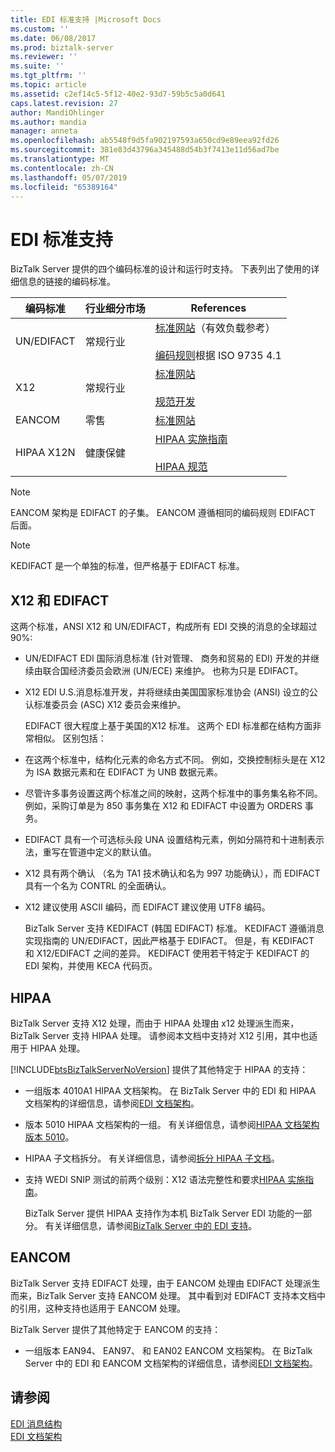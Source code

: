 ```yaml
---
title: EDI 标准支持 |Microsoft Docs
ms.custom: ''
ms.date: 06/08/2017
ms.prod: biztalk-server
ms.reviewer: ''
ms.suite: ''
ms.tgt_pltfrm: ''
ms.topic: article
ms.assetid: c2ef14c5-5f12-40e2-93d7-59b5c5a0d641
caps.latest.revision: 27
author: MandiOhlinger
ms.author: mandia
manager: anneta
ms.openlocfilehash: ab5548f9d5fa902197593a650cd9e89eea92fd26
ms.sourcegitcommit: 381e83d43796a345488d54b3f7413e11d56ad7be
ms.translationtype: MT
ms.contentlocale: zh-CN
ms.lasthandoff: 05/07/2019
ms.locfileid: "65389164"
---
```

# <a name="edi-standards-support"></a>EDI 标准支持
BizTalk Server 提供的四个编码标准的设计和运行时支持。 下表列出了使用的详细信息的链接的编码标准。  
  
|编码标准|行业细分市场|References|  
|-----------------------|----------------------|----------------|  
|UN/EDIFACT|常规行业|[标准网站](http://go.microsoft.com/fwlink/?LinkId=77532)（有效负载参考）<br /><br /> [编码规则](http://go.microsoft.com/fwlink/?LinkId=77534)根据 ISO 9735 4.1|  
|X12|常规行业|[标准网站](http://go.microsoft.com/fwlink/?LinkID=28673)<br /><br /> [规范开发](http://go.microsoft.com/fwlink/?LinkId=77535)|  
|EANCOM|零售|[标准网站](http://go.microsoft.com/fwlink/?LinkId=92861)|  
|HIPAA X12N|健康保健|[HIPAA 实施指南](http://go.microsoft.com/fwlink/?LinkId=77541)<br /><br /> [HIPAA 规范](http://go.microsoft.com/fwlink/?LinkId=77542)|  
  
> [!NOTE]
>  EANCOM 架构是 EDIFACT 的子集。 EANCOM 遵循相同的编码规则 EDIFACT 后面。  
  
> [!NOTE]
>  KEDIFACT 是一个单独的标准，但严格基于 EDIFACT 标准。  
  
## <a name="x12-and-edifact"></a>X12 和 EDIFACT  
 这两个标准，ANSI X12 和 UN/EDIFACT，构成所有 EDI 交换的消息的全球超过 90%:  
  
- UN/EDIFACT EDI 国际消息标准 (针对管理、 商务和贸易的 EDI) 开发的并继续由联合国经济委员会欧洲 (UN/ECE) 来维护。 也称为只是 EDIFACT。  
  
- X12 EDI U.S.消息标准开发，并将继续由美国国家标准协会 (ANSI) 设立的公认标准委员会 (ASC) X12 委员会来维护。  
  
  EDIFACT 很大程度上基于美国的X12 标准。 这两个 EDI 标准都在结构方面非常相似。 区别包括：  
  
- 在这两个标准中，结构化元素的命名方式不同。 例如，交换控制标头是在 X12 为 ISA 数据元素和在 EDIFACT 为 UNB 数据元素。  
  
- 尽管许多事务设置这两个标准之间的映射，这两个标准中的事务集名称不同。 例如，采购订单是为 850 事务集在 X12 和 EDIFACT 中设置为 ORDERS 事务。  
  
- EDIFACT 具有一个可选标头段 UNA 设置结构元素，例如分隔符和十进制表示法，重写在管道中定义的默认值。  
  
- X12 具有两个确认 （名为 TA1 技术确认和名为 997 功能确认），而 EDIFACT 具有一个名为 CONTRL 的全面确认。  
  
- X12 建议使用 ASCII 编码，而 EDIFACT 建议使用 UTF8 编码。  
  
  BizTalk Server 支持 KEDIFACT (韩国 EDIFACT) 标准。 KEDIFACT 遵循消息实现指南的 UN/EDIFACT，因此严格基于 EDIFACT。 但是，有 KEDIFACT 和 X12/EDIFACT 之间的差异。 KEDIFACT 使用若干特定于 KEDIFACT 的 EDI 架构，并使用 KECA 代码页。  
  
## <a name="hipaa"></a>HIPAA  
 BizTalk Server 支持 X12 处理，而由于 HIPAA 处理由 x12 处理派生而来，BizTalk Server 支持 HIPAA 处理。 请参阅本文档中支持对 X12 引用，其中也适用于 HIPAA 处理。  
  
 [!INCLUDE[btsBizTalkServerNoVersion](../includes/btsbiztalkservernoversion-md.md)] 提供了其他特定于 HIPAA 的支持：  
  
- 一组版本 4010A1 HIPAA 文档架构。 在 BizTalk Server 中的 EDI 和 HIPAA 文档架构的详细信息，请参阅[EDI 文档架构](../core/edi-document-schemas.md)。  
  
- 版本 5010 HIPAA 文档架构的一组。 有关详细信息，请参阅[HIPAA 文档架构版本 5010](../core/hipaa-document-schema-version-5010.md)。  
  
- HIPAA 子文档拆分。 有关详细信息，请参阅[拆分 HIPAA 子文档](../core/splitting-hipaa-subdocuments.md)。  
  
- 支持 WEDI SNIP 测试的前两个级别：X12 语法完整性和要求[HIPAA 实施指南](http://go.microsoft.com/fwlink/?LinkId=77541)。  
  
  BizTalk Server 提供 HIPAA 支持作为本机 BizTalk Server EDI 功能的一部分。 有关详细信息，请参阅[BizTalk Server 中的 EDI 支持](../core/edi-support-in-biztalk-server2.md)。  
  
## <a name="eancom"></a>EANCOM  
 BizTalk Server 支持 EDIFACT 处理，由于 EANCOM 处理由 EDIFACT 处理派生而来，BizTalk Server 支持 EANCOM 处理。 其中看到对 EDIFACT 支持本文档中的引用，这种支持也适用于 EANCOM 处理。  
  
 BizTalk Server 提供了其他特定于 EANCOM 的支持：  
  
-   一组版本 EAN94、 EAN97、 和 EAN02 EANCOM 文档架构。 在 BizTalk Server 中的 EDI 和 EANCOM 文档架构的详细信息，请参阅[EDI 文档架构](../core/edi-document-schemas.md)。  
  
## <a name="see-also"></a>请参阅  
 [EDI 消息结构](../core/edi-message-structure.md)   
 [EDI 文档架构](../core/edi-document-schemas.md)